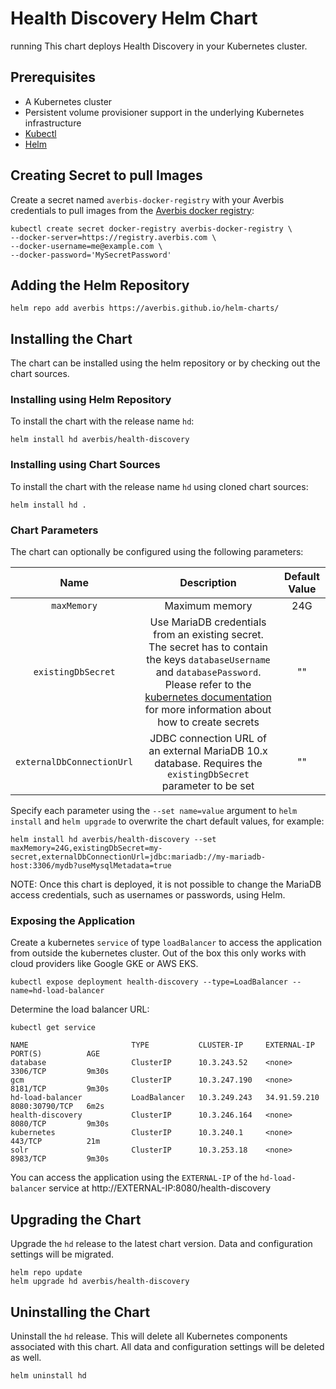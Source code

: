 # Health Discovery Helm Chart
running
This chart deploys Health Discovery in your Kubernetes cluster.

## Prerequisites

- A Kubernetes cluster
- Persistent volume provisioner support in the underlying Kubernetes infrastructure
- [Kubectl](https://kubernetes.io/docs/tasks/tools/)
- [Helm](https://helm.sh/docs/intro/install/)

## Creating Secret to pull Images

Create a secret named `averbis-docker-registry` with your Averbis credentials to pull images from the [Averbis docker registry](https://registry.averbis.com):

```
kubectl create secret docker-registry averbis-docker-registry \
--docker-server=https://registry.averbis.com \
--docker-username=me@example.com \
--docker-password='MySecretPassword'
```

## Adding the Helm Repository
```
helm repo add averbis https://averbis.github.io/helm-charts/
```

## Installing the Chart

The chart can be installed using the helm repository or by checking out the chart sources.

### Installing using Helm Repository
To install the chart with the release name `hd`:
```
helm install hd averbis/health-discovery
```
### Installing using Chart Sources
To install the chart with the release name `hd` using cloned chart sources:
```
helm install hd .
```

### Chart Parameters
The chart can optionally be configured using the following parameters:

| Name        | Description         | Default Value     |
| :----------:|:-------------------:| :----------------:|
| `maxMemory` | Maximum memory      | 24G               |
| `existingDbSecret`  | Use MariaDB credentials from an existing secret. The secret has to contain the keys `databaseUsername` and `databasePassword`. Please refer to the [kubernetes documentation](https://kubernetes.io/docs/tasks/configmap-secret/managing-secret-using-kubectl/) for more information about how to create secrets | "" |
| `externalDbConnectionUrl` | JDBC connection URL of an external MariaDB 10.x database. Requires the `existingDbSecret` parameter to be set | "" |


Specify each parameter using the `--set name=value` argument to `helm install` and `helm upgrade`  to overwrite the chart default values, for example:

```
helm install hd averbis/health-discovery --set maxMemory=24G,existingDbSecret=my-secret,externalDbConnectionUrl=jdbc:mariadb://my-mariadb-host:3306/mydb?useMysqlMetadata=true
```

NOTE: Once this chart is deployed, it is not possible to change the MariaDB access credentials, such as usernames or passwords, using Helm.

### Exposing the Application
Create a kubernetes `service` of type `loadBalancer` to access the application from outside the kubernetes cluster. Out of the box this only works
with cloud providers like Google GKE or AWS EKS.

```
kubectl expose deployment health-discovery --type=LoadBalancer --name=hd-load-balancer
```

Determine the load balancer URL:
```
kubectl get service

NAME                       TYPE           CLUSTER-IP     EXTERNAL-IP    PORT(S)          AGE
database                   ClusterIP      10.3.243.52    <none>         3306/TCP         9m30s
gcm                        ClusterIP      10.3.247.190   <none>         8181/TCP         9m30s
hd-load-balancer           LoadBalancer   10.3.249.243   34.91.59.210   8080:30790/TCP   6m2s
health-discovery           ClusterIP      10.3.246.164   <none>         8080/TCP         9m30s
kubernetes                 ClusterIP      10.3.240.1     <none>         443/TCP          21m
solr                       ClusterIP      10.3.253.18    <none>         8983/TCP         9m30s
```

You can access the application using the `EXTERNAL-IP` of the `hd-load-balancer` service at http://EXTERNAL-IP:8080/health-discovery


## Upgrading the Chart
Upgrade the `hd` release to the latest chart version. Data and configuration settings will be migrated.
```
helm repo update
helm upgrade hd averbis/health-discovery
```

## Uninstalling the Chart
Uninstall the `hd` release. This will delete all Kubernetes components associated with this chart. All data and configuration settings will be deleted as well.

```
helm uninstall hd
```

